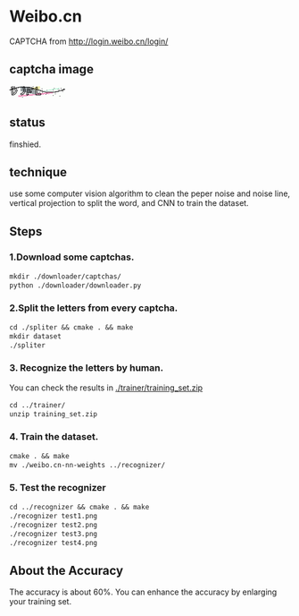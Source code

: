# Weibo.cn
CAPTCHA from http://login.weibo.cn/login/
## captcha image
![](./weibo.cn.png)
## status
finshied.
## technique
use some computer vision algorithm to clean the peper noise and noise line, 
vertical projection to split the word, and CNN to train the dataset.
## Steps
### 1.Download some captchas.
``` shell
mkdir ./downloader/captchas/
python ./downloader/downloader.py
```
### 2.Split the letters from every captcha.
``` shell
cd ./spliter && cmake . && make
mkdir dataset
./spliter
```
### 3. Recognize the letters by human.
You can check the results in [./trainer/training_set.zip](./trainer/training_set.zip)
``` shell
cd ../trainer/
unzip training_set.zip
```
### 4. Train the dataset.
```
cmake . && make
mv ./weibo.cn-nn-weights ../recognizer/
```
### 5. Test the recognizer
```
cd ../recognizer && cmake . && make
./recognizer test1.png
./recognizer test2.png
./recognizer test3.png
./recognizer test4.png
```

## About the Accuracy
The accuracy is about 60%. You can enhance the accuracy by enlarging your training set.